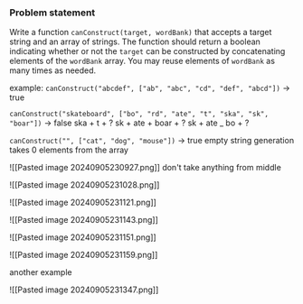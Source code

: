 ### Problem statement
Write a function `canConstruct(target, wordBank)` that accepts a target string and an array of strings.
The function should return a boolean indicating whether or not the `target` can be constructed by concatenating elements of the `wordBank` array.
You may reuse elements of `wordBank` as many times as needed.

example:
`canConstruct("abcdef", ["ab", "abc", "cd", "def", "abcd"])` -> true

`canConstruct("skateboard", ["bo", "rd", "ate", "t", "ska", "sk", "boar"])` -> false
ska + t + ?
sk + ate + boar + ?
sk + ate _ bo + ?

`canConstruct("", ["cat", "dog", "mouse"])` -> true
empty string generation takes 0 elements from the array


![[Pasted image 20240905230927.png]]
don't take anything from middle



![[Pasted image 20240905231028.png]]


![[Pasted image 20240905231121.png]]


![[Pasted image 20240905231143.png]]



![[Pasted image 20240905231151.png]]



![[Pasted image 20240905231159.png]]




another example

![[Pasted image 20240905231347.png]]


